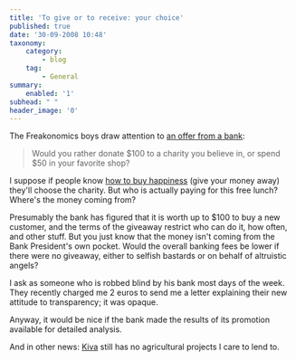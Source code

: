 ```yaml
---
title: 'To give or to receive: your choice'
published: true
date: '30-09-2008 10:48'
taxonomy:
    category:
        - blog
    tag:
        - General
summary:
    enabled: '1'
subhead: " "
header_image: '0'
---
```


The Freakonomics boys draw attention to [an offer from a bank](https://freakonomics.blogs.nytimes.com/2008/09/29/more-satisfying-spending-money-or-donating-it/):

> Would you rather donate $100 to a charity you believe in, or spend $50 in your favorite shop?

I suppose if people know [how to buy happiness](http://jeremycherfas.net/blog/get-happy/) (give your money away) they'll choose the charity. But who is actually paying for this free lunch? Where's the money coming from?

Presumably the bank has figured that it is worth up to $100 to buy a new customer, and the terms of the giveaway restrict who can do it, how often, and other stuff. But you just know that the money isn't coming from the Bank President's own pocket. Would the overall banking fees be lower if there were no giveaway, either to selfish bastards or on behalf of altruistic angels?

I ask as someone who is robbed blind by his bank most days of the week. They recently charged me 2 euros to send me a letter explaining their new attitude to transparency; it was opaque.

Anyway, it would be nice if the bank made the results of its promotion available for detailed analysis.

And in other news: [Kiva](https://www.kiva.org/) still has no agricultural projects I care to lend to.
